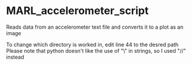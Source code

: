 # MARL_accelerometer_script
 Reads data from an accelerometer text file and converts it to a plot as an image

 To change which directory is worked in, edit line 44 to the desred path
 Please note that python doesn't like the use of "\\" in strings, so I used "//" instead
